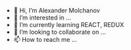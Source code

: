 - 👋 Hi, I’m Alexander Molchanov
- 👀 I’m interested in ...
- 🌱 I’m currently learning REACT, REDUX
- 💞️ I’m looking to collaborate on ...
- 📫 How to reach me ...

<!---
MolchanovAlexander/MolchanovAlexander is a ✨ special ✨ repository because its `README.md` (this file) appears on your GitHub profile.
You can click the Preview link to take a look at your changes.
--->
